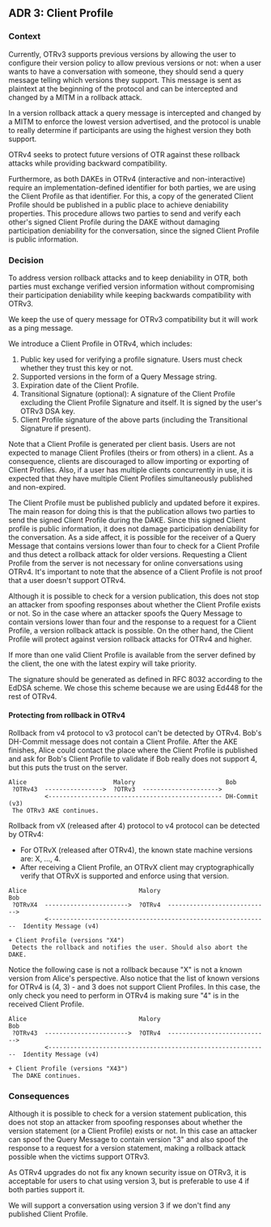 ## ADR 3: Client Profile

### Context

Currently, OTRv3 supports previous versions by allowing the user to configure
their version policy to allow previous versions or not: when a user wants to
have a conversation with someone, they should send a query message telling
which versions they support. This message is sent as plaintext at the beginning
of the protocol and can be intercepted and changed by a MITM in a rollback
attack.

In a version rollback attack a query message is intercepted and changed by
a MITM to enforce the lowest version advertised, and the protocol is unable to
really determine if participants are using the highest version they both
support.

OTRv4 seeks to protect future versions of OTR against these rollback attacks
while providing backward compatibility.

Furthermore, as both DAKEs in OTRv4 (interactive and non-interactive) require
an implementation-defined identifier for both parties, we are using the Client
Profile as that identifier. For this, a copy of the generated Client Profile
should be published in a public place to achieve deniability properties. This
procedure allows two parties to send and verify each other's signed Client
Profile during the DAKE without damaging participation deniability for the
conversation, since the signed Client Profile is public information.

### Decision

To address version rollback attacks and to keep deniability in OTR, both parties
must exchange verified version information without compromising their
participation deniability while keeping backwards compatibility with OTRv3.

We keep the use of query message for OTRv3 compatibility but it will work as a
ping message.

We introduce a Client Profile in OTRv4, which includes:

1. Public key used for verifying a profile signature. Users must check whether
   they trust this key or not.
2. Supported versions in the form of a Query Message string.
3. Expiration date of the Client Profile.
4. Transitional Signature (optional): A signature of the Client Profile
   excluding the Client Profile Signature and itself. It is signed by the
   user's OTRv3 DSA key.
5. Client Profile signature of the above parts (including the Transitional
   Signature if present).

Note that a Client Profile is generated per client basis. Users are
not expected to manage Client Profiles (theirs or from others) in a client. As a
consequence, clients are discouraged to allow importing or exporting of Client
Profiles. Also, if a user has multiple clients concurrently in use, it is
expected that they have multiple Client Profiles simultaneously published and
non-expired.

The Client Profile must be published publicly and updated before it expires. The
main reason for doing this is that the publication allows two parties to send
the signed Client Profile during the DAKE. Since this signed Client profile is
public information, it does not damage participation deniability for the
conversation. As a side affect, it is possible for the receiver of a Query
Message that contains versions lower than four to check for a Client Profile
and thus detect a rollback attack for older versions. Requesting a Client
Profile from the server is not necessary for online conversations using OTRv4.
It's important to note that the absence of a Client Profile is not proof that a
user doesn't support OTRv4.

Although it is possible to check for a version publication, this does not stop
an attacker from spoofing responses about whether the Client Profile exists or
not. So in the case where an attacker spoofs the Query Message to contain
versions lower than four and the response to a request for a Client Profile, a
version rollback attack is possible. On the other hand, the Client Profile will
protect against version rollback attacks for OTRv4 and higher.

If more than one valid Client Profile is available from the server defined by
the client, the one with the latest expiry will take priority.

The signature should be generated as defined in RFC 8032 according to the
EdDSA scheme. We chose this scheme because we are using Ed448 for the rest of
OTRv4.

#### Protecting from rollback in OTRv4

Rollback from v4 protocol to v3 protocol can't be detected by OTRv4. Bob's
DH-Commit message does not contain a Client Profile. After the AKE finishes,
Alice could contact the place where the Client Profile is published and ask for
Bob's Client Profile to validate if Bob really does not support 4, but this puts
the trust on the server.

```
Alice                        Malory                         Bob
 ?OTRv43  ---------------->  ?OTRv3  --------------------->
          <------------------------------------------------ DH-Commit (v3)
 The OTRv3 AKE continues.
```

Rollback from vX (released after 4) protocol to v4 protocol can be
detected by OTRv4:

- For OTRvX (released after OTRv4), the known state machine versions are:
  X, ..., 4.
- After receiving a Client Profile, an OTRvX client may cryptographically
  verify that OTRvX is supported and enforce using that version.

```
Alice                               Malory                                Bob
 ?OTRvX4  ----------------------->  ?OTRv4  ---------------------------->
          <-------------------------------------------------------------  Identity Message (v4)
                                                                          + Client Profile (versions "X4")
 Detects the rollback and notifies the user. Should also abort the DAKE.
```

Notice the following case is not a rollback because "X" is not a known version
from Alice's perspective. Also notice that the list of known versions for OTRv4
is (4, 3) - and 3 does not support Client Profiles. In this case, the only check
you need to perform in OTRv4 is making sure "4" is in the received Client Profile.

```
Alice                               Malory                                Bob
 ?OTRv43  ----------------------->  ?OTRv4  ---------------------------->
          <-------------------------------------------------------------  Identity Message (v4)
                                                                          + Client Profile (versions "X43")
 The DAKE continues.
```

### Consequences

Although it is possible to check for a version statement publication, this does
not stop an attacker from spoofing responses about whether the version statement
(or a Client Profile) exists or not. In this case an attacker can spoof the Query
Message to contain version "3" and also spoof the response to a request for a
version statement, making a rollback attack possible when the victims support
OTRv3.

As OTRv4 upgrades do not fix any known security issue on OTRv3, it is
acceptable for users to chat using version 3, but is preferable to use 4 if
both parties support it.

We will support a conversation using version 3 if we don't find any published
Client Profile.
